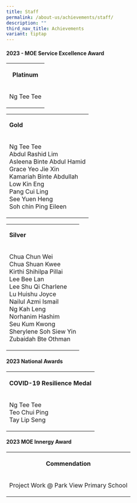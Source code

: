```yaml
---
title: Staff
permalink: /about-us/achievements/staff/
description: ""
third_nav_title: Achievements
variant: tiptap
---
```

<h4><strong>2023 - MOE Service Excellence Award</strong></h4>
<table>
<tbody>
<tr>
<th rowspan="1" colspan="1">
<p>Platinum</p>
</th>
</tr>
<tr>
<td rowspan="1" colspan="1">
<p>Ng Tee Tee</p>
</td>
</tr>
</tbody>
</table>
<table>
<tbody>
<tr>
<td rowspan="1" colspan="1">
<p><strong>Gold</strong>
</p>
</td>
</tr>
<tr>
<td rowspan="1" colspan="1">
<p>Ng Tee Tee
<br>Abdul Rashid Lim
<br>Asleena Binte Abdul Hamid
<br>Grace Yeo Jie Xin
<br>Kamariah Binte Abdullah
<br>Low Kin Eng
<br>Pang Cui Ling
<br>See Yuen Heng
<br>Soh chin Ping Eileen</p>
</td>
</tr>
</tbody>
</table>
<table>
<tbody>
<tr>
<td rowspan="1" colspan="1">
<p><strong>Silver</strong>
</p>
</td>
</tr>
<tr>
<td rowspan="1" colspan="1">
<p>Chua Chun Wei
<br>Chua Shuan Kwee
<br>Kirthi Shihilpa Pillai
<br>Lee Bee Lan
<br>Lee Shu Qi Charlene
<br>Lu Huishu Joyce
<br>Nailul Azmi Ismail
<br>Ng Kah Leng
<br>Norhanim Hashim
<br>Seu Kum Kwong
<br>Sherylene Soh Siew Yin
<br>Zubaidah Bte Othman</p>
</td>
</tr>
</tbody>
</table>
<h4><strong>2023 National Awards</strong></h4>
<table>
<tbody>
<tr>
<th rowspan="1" colspan="1">
<p><strong>COVID-19 Resilience Medal</strong>
</p>
</th>
</tr>
<tr>
<td rowspan="1" colspan="1">
<p>Ng Tee Tee
<br>Teo Chui Ping
<br>Tay Lip Seng</p>
</td>
</tr>
</tbody>
</table>
<h4><strong>2023 MOE Innergy Award</strong></h4>
<table>
<tbody>
<tr>
<th rowspan="1" colspan="1">
<p>Commendation</p>
</th>
</tr>
<tr>
<td rowspan="1" colspan="1">
<p>Project Work @ Park View Primary School</p>
</td>
</tr>
</tbody>
</table>
<p></p>